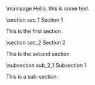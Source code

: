 \mainpage Hello, this is some text.
 
\section sec_1 Section 1

This is the first section.
 
\section sec_2 Section 2

This is the second section.

\subsection sub_2_1 Subsection 1

This is a sub-section.

